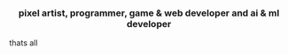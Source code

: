 <h3 align="center">pixel artist, programmer, game & web developer and ai & ml developer</h3>

thats all
